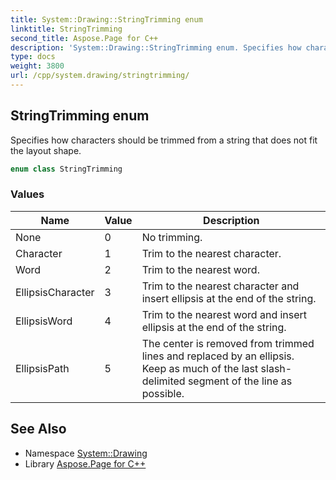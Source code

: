 ```yaml
---
title: System::Drawing::StringTrimming enum
linktitle: StringTrimming
second_title: Aspose.Page for C++
description: 'System::Drawing::StringTrimming enum. Specifies how characters should be trimmed from a string that does not fit the layout shape in C++.'
type: docs
weight: 3800
url: /cpp/system.drawing/stringtrimming/
---
```

## StringTrimming enum


Specifies how characters should be trimmed from a string that does not fit the layout shape.

```cpp
enum class StringTrimming
```

### Values

| Name | Value | Description |
| --- | --- | --- |
| None | 0 | No trimming. |
| Character | 1 | Trim to the nearest character. |
| Word | 2 | Trim to the nearest word. |
| EllipsisCharacter | 3 | Trim to the nearest character and insert ellipsis at the end of the string. |
| EllipsisWord | 4 | Trim to the nearest word and insert ellipsis at the end of the string. |
| EllipsisPath | 5 | The center is removed from trimmed lines and replaced by an ellipsis. Keep as much of the last slash-delimited segment of the line as possible. |

## See Also

* Namespace [System::Drawing](../)
* Library [Aspose.Page for C++](../../)
